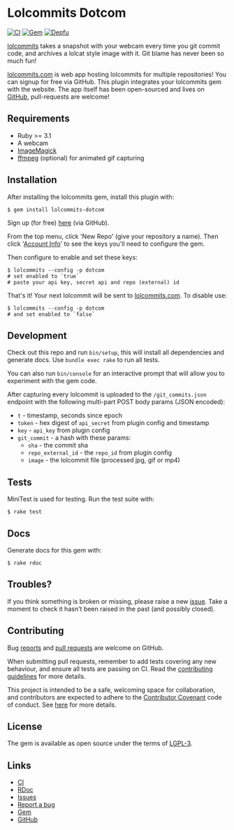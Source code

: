 # Lolcommits Dotcom

[![CI](https://img.shields.io/github/actions/workflow/status/lolcommits/lolcommits-dotcom/ci.yml?branch=main&style=flat&label=CI)](https://github.com/lolcommits/lolcommits-dotcom/actions/workflows/ci.yml)
[![Gem](https://img.shields.io/gem/v/lolcommits-dotcom.svg?style=flat)](http://rubygems.org/gems/lolcommits-dotcom)
[![Depfu](https://img.shields.io/depfu/lolcommits/lolcommits-dotcom.svg?style=flat)](https://depfu.com/github/lolcommits/lolcommits-dotcom)

[lolcommits](https://lolcommits.github.io/) takes a snapshot with your webcam
every time you git commit code, and archives a lolcat style image with it. Git
blame has never been so much fun!

[lolcommits.com](https://lolcommits.com) is web app hosting lolcommits for
multiple repositories! You can signup for free via GitHub. This plugin
integrates your lolcommits gem with the website. The app itself has been
open-sourced and lives on
[GitHub](https://github.com/lolcommits/lolcommits-dot-com), pull-requests are
welcome!

## Requirements

* Ruby >= 3.1
* A webcam
* [ImageMagick](http://www.imagemagick.org)
* [ffmpeg](https://www.ffmpeg.org) (optional) for animated gif capturing

## Installation

After installing the lolcommits gem, install this plugin with:

    $ gem install lolcommits-dotcom

Sign up (for free) [here](https://lolcommits.com) (via GitHub).

From the top menu, click 'New Repo' (give your repository a name). Then click
'[Account Info](https://lolcommits.com/users/account)' to see the keys you'll
need to configure the gem.

Then configure to enable and set these keys:

    $ lolcommits --config -p dotcom
    # set enabled to `true`
    # paste your api key, secret api and repo (external) id

That's it! Your next lolcommit will be sent to
[lolcommits.com](https://lolcommits.com). To disable use:

    $ lolcommits --config -p dotcom
    # and set enabled to `false`

## Development

Check out this repo and run `bin/setup`, this will install all dependencies and
generate docs. Use `bundle exec rake` to run all tests.

You can also run `bin/console` for an interactive prompt that will allow you to
experiment with the gem code.

After capturing every lolcommit is uploaded to the `/git_commits.json`
endpoint with the following multi-part POST body params (JSON encoded):

* `t` - timestamp, seconds since epoch
* `token` - hex digest of `api_secret` from plugin config and timestamp
* `key` - `api_key` from plugin config
* `git_commit` - a hash with these params:
  * `sha` - the commit sha
  * `repo_external_id` - the `repo_id` from plugin config
  * `image` - the lolcommit file (processed jpg, gif or mp4)

## Tests

MiniTest is used for testing. Run the test suite with:

    $ rake test

## Docs

Generate docs for this gem with:

    $ rake rdoc

## Troubles?

If you think something is broken or missing, please raise a new
[issue](https://github.com/lolcommits/lolcommits-dotcom/issues). Take a moment
to check it hasn't been raised in the past (and possibly closed).

## Contributing

Bug [reports](https://github.com/lolcommits/lolcommits-dotcom/issues) and [pull
requests](https://github.com/lolcommits/lolcommits-dotcom/pulls) are welcome on
GitHub.

When submitting pull requests, remember to add tests covering any new behaviour,
and ensure all tests are passing on CI. Read the [contributing
guidelines](https://github.com/lolcommits/lolcommits-dotcom/blob/master/CONTRIBUTING.md)
for more details.

This project is intended to be a safe, welcoming space for collaboration, and
contributors are expected to adhere to the [Contributor
Covenant](http://contributor-covenant.org) code of conduct.  See
[here](https://github.com/lolcommits/lolcommits-dotcom/blob/master/CODE_OF_CONDUCT.md)
for more details.

## License

The gem is available as open source under the terms of
[LGPL-3](https://opensource.org/licenses/LGPL-3.0).

## Links

* [CI](https://github.com/lolcommits/lolcommits-dotcom/actions/workflows/ci.yml)
* [RDoc](https://gemdocs.org/gems/lolcommits-dotcom)
* [Issues](http://github.com/lolcommits/lolcommits-dotcom/issues)
* [Report a bug](http://github.com/lolcommits/lolcommits-dotcom/issues/new)
* [Gem](http://rubygems.org/gems/lolcommits-dotcom)
* [GitHub](https://github.com/lolcommits/lolcommits-dotcom)
